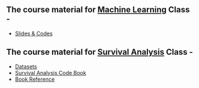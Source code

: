 ## The course material for [Machine Learning](https://github.com/nikkhil13/msa-iaa-ncsu/tree/main/05.%20Fall%20III/Machine%20Learning) Class - 

* [Slides & Codes](https://github.com/nikkhil13/msa-iaa-ncsu/tree/main/05.%20Fall%20III/Machine%20Learning)

## The course material for [Survival Analysis](https://github.com/nikkhil13/msa-iaa-ncsu/tree/main/05.%20Fall%20III/Survival%20Analysis) Class - 


* [Datasets](https://github.com/sjsimmo2/Survival)
* [Survival Analysis Code Book](https://sjsimmo2.github.io/Survival/)
* [Book Reference](http://www.uop.edu.pk/ocontents/survival-analysis-self-learning-book.pdf)
